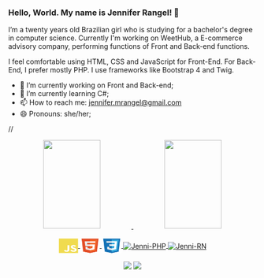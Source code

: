 ### Hello, World. My name is Jennifer Rangel! 👋

I’m a twenty years old Brazilian girl who is studying for a bachelor's degree in computer science. Currently I'm working on WeetHub, a E-commerce advisory company, performing functions of Front and Back-end functions. 

I feel comfortable using HTML, CSS and JavaScript for Front-End. For Back-End, I prefer mostly PHP. I use frameworks like Bootstrap 4 and Twig. 

- 🔭 I’m currently working on Front and Back-end;
- 🌱 I’m currently learning C#;
- 📫 How to reach me: jennifer.mrangel@gmail.com
- 😄 Pronouns: she/her;

//

<div>
  <div align="center">
    <a href="https://github.com/jenniferpontocom">
    <img width="48%" height="180em" src="https://github-readme-stats.vercel.app/api?username=jenniferpontocom&show_icons=true&theme=dracula&include_all_commits=true&count_private=true"/>
    <img width="48%" height="180em" src="https://github-readme-stats.vercel.app/api/top-langs/?username=jenniferpontocom&layout=compact&langs_count=7&theme=dracula"/>
  </div>

  <div align="center" style="display: inline_block"><br>
    <img align="center" alt="Jenni-Js" height="30" width="40" src="https://raw.githubusercontent.com/devicons/devicon/master/icons/javascript/javascript-plain.svg">
    <img align="center" alt="Jenni-HTML" height="30" width="40" src="https://raw.githubusercontent.com/devicons/devicon/master/icons/html5/html5-original.svg">
    <img align="center" alt="Jenni-CSS" height="30" width="40" src="https://raw.githubusercontent.com/devicons/devicon/master/icons/css3/css3-original.svg">
    <img align="center" alt="Jenni-PHP" height="30" width="40" src="https://cdn-icons-png.flaticon.com/512/919/919830.png">
    <img align="center" alt="Jenni-RN" height="30" width="40" src="https://upload.wikimedia.org/wikipedia/commons/thumb/a/a7/React-icon.svg/2300px-React-icon.svg.png">
  </div>
  
</div>
<br>
  
  <div align="center"> 
  <a href = "mailto:jennifer.mrangel@gmail.com"><img src="https://img.shields.io/badge/-Gmail-%23333?style=for-the-badge&logo=gmail&logoColor=white" target="_blank"></a>
  <a href="https://www.linkedin.com/in/jennifer-rangel-5a40781b5/" target="_blank"><img src="https://img.shields.io/badge/-LinkedIn-%230077B5?style=for-the-badge&logo=linkedin&logoColor=white" target="_blank"></a> 
</div>
